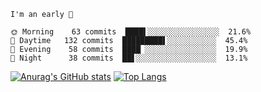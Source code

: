 <!--START_SECTION:productive-box-in-readme-->
```text
I'm an early 🐥

🌞 Morning    63 commits  ████▌░░░░░░░░░░░░░░░░  21.6%
🌆 Daytime   132 commits  █████████▌░░░░░░░░░░░  45.4%
🌃 Evening    58 commits  ████▏░░░░░░░░░░░░░░░░  19.9%
🌚 Night      38 commits  ██▋░░░░░░░░░░░░░░░░░░  13.1%
```
<!--END_SECTION:productive-box-in-readme-->
[![Anurag's GitHub stats](https://github-readme-stats.vercel.app/api?username=tykeaboyloy&count_private=true&theme=vue-light&show_icons=true)](https://github.com/anuraghazra/github-readme-stats)
[![Top Langs](https://github-readme-stats.vercel.app/api/top-langs/?username=tykeaboyloy&layout=compact&theme=vue-light&langs_count=8)](https://github.com/anuraghazra/github-readme-stats)
